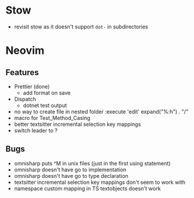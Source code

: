 # Stow

* revisit stow as it doesn't support `dot-` in subdirectories

# Neovim

## Features

* Prettier (done)
    * add format on save
* Dispatch
    * dotnet test output
* no way to create file in nested folder
    :execute 'edit' expand("%:h") . "/<new name>"
* macro for Test_Method_Casing
* better textsitter incremental selection key mappings
* switch leader to <space>?

## Bugs

* omnisharp puts ^M in unix files (just in the first using statement)
* omnisharp doesn't have go to implementation
* omnisharp doesn't have go to type declaration
* textsitter incremental selection key mappings don't seem to work with <leader>
* namespace custom mapping in TS textobjects doesn't work
